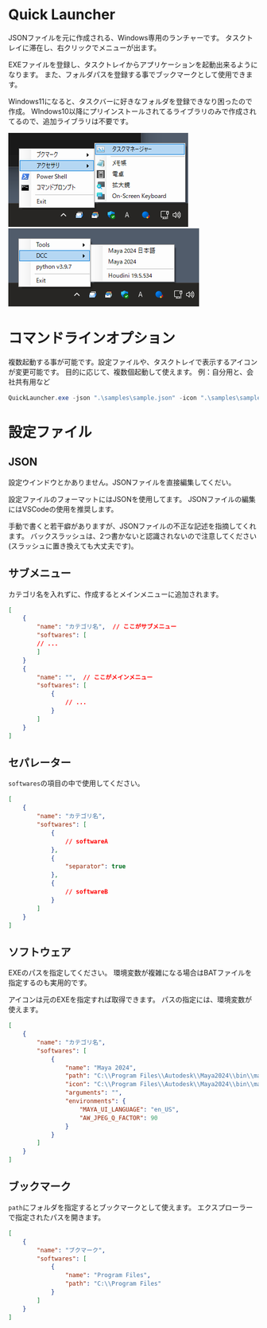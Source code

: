 # Quick Launcher

JSONファイルを元に作成される、Windows専用のランチャーです。
タスクトレイに滞在し、右クリックでメニューが出ます。

EXEファイルを登録し、タスクトレイからアプリケーションを起動出来るようになります。
また、フォルダパスを登録する事でブックマークとして使用できます。

Windows11になると、タスクバーに好きなフォルダを登録できなり困ったので作成。
WIndows10以降にプリインストールされてるライブラリのみで作成されてるので、追加ライブラリは不要です。

<img src="./docs/tasktray_sampleA.png">
<img src="./docs/tasktray_sampleB.png">


# コマンドラインオプション

複数起動する事が可能です。設定ファイルや、タスクトレイで表示するアイコンが変更可能です。
目的に応じて、複数個起動して使えます。 例：自分用と、会社共有用など

```powershell
QuickLauncher.exe -json ".\samples\sample.json" -icon ".\samples\sample.ico"
```


# 設定ファイル

## JSON

設定ウインドウとかありません。JSONファイルを直接編集してくだい。

設定ファイルのフォーマットにはJSONを使用してます。
JSONファイルの編集にはVSCodeの使用を推奨します。

手動で書くと若干癖がありますが、JSONファイルの不正な記述を指摘してくれます。
バックスラッシュは、2つ書かないと認識されないので注意してください(スラッシュに置き換えても大丈夫です)。

## サブメニュー

カテゴリ名を入れずに、作成するとメインメニューに追加されます。

```json
[
    {
        "name": "カテゴリ名",  // ここがサブメニュー
        "softwares": [
        // ...
        ]
    }
    {
        "name": "",  // ここがメインメニュー
        "softwares": [
            {
                // ...
            }
        ]
    }
]
```

## セパレーター

`softwares`の項目の中で使用してください。

```json
[
    {
        "name": "カテゴリ名",
        "softwares": [
            {
                // softwareA
            },
            {
                "separator": true
            },
            {
                // softwareB
            }
        ]
    }
]
```

## ソフトウェア

EXEのパスを指定してください。
環境変数が複雑になる場合はBATファイルを指定するのも実用的です。

アイコンは元のEXEを指定すれば取得できます。
パスの指定には、環境変数が使えます。

```json
[
    {
        "name": "カテゴリ名",
        "softwares": [
            {
                "name": "Maya 2024",
                "path": "C:\\Program Files\\Autodesk\\Maya2024\\bin\\maya.exe",
                "icon": "C:\\Program Files\\Autodesk\\Maya2024\\bin\\maya.exe",
                "arguments": "",
                "environments": {
                    "MAYA_UI_LANGUAGE": "en_US",
                    "AW_JPEG_Q_FACTOR": 90
                }
            }
        ]
    }
]
```

## ブックマーク

`path`にフォルダを指定するとブックマークとして使えます。
エクスプローラーで指定されたパスを開きます。

```json
[
    {
        "name": "ブクマーク",
        "softwares": [
            {
                "name": "Program Files",
                "path": "C:\\Program Files"
            }
        ]
    }
]
```
